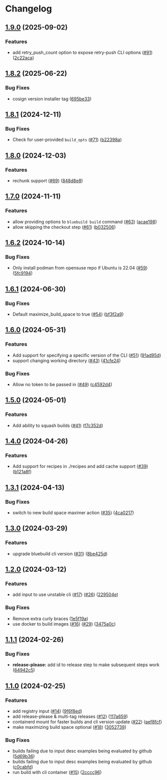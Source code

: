# Changelog

## [1.9.0](https://github.com/blue-build/github-action/compare/v1.8.3...v1.9.0) (2025-09-02)


### Features

* add retry_push_count option to expose retry-push CLI options ([#91](https://github.com/blue-build/github-action/issues/91)) ([2c22aca](https://github.com/blue-build/github-action/commit/2c22acac43b3d90f1a02cf7ebf9bbc39cd845b4d))

## [1.8.2](https://github.com/blue-build/github-action/compare/v1.8.1...v1.8.2) (2025-06-22)


### Bug Fixes

* cosign version installer tag ([695be33](https://github.com/blue-build/github-action/commit/695be33a3961f2860463c9974639e8c2a44982cd))

## [1.8.1](https://github.com/blue-build/github-action/compare/v1.8.0...v1.8.1) (2024-12-11)


### Bug Fixes

* Check for user-provided `build_opts` ([#71](https://github.com/blue-build/github-action/issues/71)) ([b22398a](https://github.com/blue-build/github-action/commit/b22398aebb0d99f2a615f3aea68bb1851b924f7e))

## [1.8.0](https://github.com/blue-build/github-action/compare/v1.7.0...v1.8.0) (2024-12-03)


### Features

* rechunk support ([#69](https://github.com/blue-build/github-action/issues/69)) ([848d8e8](https://github.com/blue-build/github-action/commit/848d8e8e07705afb749590134658b7d1497af0d6))

## [1.7.0](https://github.com/blue-build/github-action/compare/v1.6.2...v1.7.0) (2024-11-11)


### Features

* allow providing options to `bluebuild build` command ([#63](https://github.com/blue-build/github-action/issues/63)) ([acae198](https://github.com/blue-build/github-action/commit/acae19810203662c3221286bb6bbb789061efab2))
* allow skipping the checkout step ([#61](https://github.com/blue-build/github-action/issues/61)) ([b032506](https://github.com/blue-build/github-action/commit/b032506226a640040c6fef03d004757d4b3b2184))

## [1.6.2](https://github.com/blue-build/github-action/compare/v1.6.1...v1.6.2) (2024-10-14)


### Bug Fixes

* Only install podman from opensuse repo if Ubuntu is 22.04 ([#59](https://github.com/blue-build/github-action/issues/59)) ([5fc9194](https://github.com/blue-build/github-action/commit/5fc919404609cec4aae8d4b86809cef2ba84bf36))

## [1.6.1](https://github.com/blue-build/github-action/compare/v1.6.0...v1.6.1) (2024-06-30)


### Bug Fixes

* Default maximize_build_space to true ([#54](https://github.com/blue-build/github-action/issues/54)) ([bf3f2a9](https://github.com/blue-build/github-action/commit/bf3f2a94b58b134c47edf329e49d222f17480438))

## [1.6.0](https://github.com/blue-build/github-action/compare/v1.5.0...v1.6.0) (2024-05-31)


### Features

* Add support for specifying a specific version of the CLI ([#51](https://github.com/blue-build/github-action/issues/51)) ([91ad95d](https://github.com/blue-build/github-action/commit/91ad95da3fc3d7c3b943d4f8a99d8d0e82b5c487))
* support changing working directory ([#43](https://github.com/blue-build/github-action/issues/43)) ([41cfe24](https://github.com/blue-build/github-action/commit/41cfe244bfef69c4db5f7bfdec021aa98d642fb8))


### Bug Fixes

* Allow no token to be passed in ([#49](https://github.com/blue-build/github-action/issues/49)) ([c4592d4](https://github.com/blue-build/github-action/commit/c4592d42e43b763c8d68c67947db14b8b6baeb56))

## [1.5.0](https://github.com/blue-build/github-action/compare/v1.4.0...v1.5.0) (2024-05-01)


### Features

* Add ability to squash builds ([#41](https://github.com/blue-build/github-action/issues/41)) ([f7c352d](https://github.com/blue-build/github-action/commit/f7c352d0ee88f5ea3e582a3f6153b451b10d418f))

## [1.4.0](https://github.com/blue-build/github-action/compare/v1.3.1...v1.4.0) (2024-04-26)


### Features

* Add support for recipes in ./recipes and add cache support ([#39](https://github.com/blue-build/github-action/issues/39)) ([b121a8f](https://github.com/blue-build/github-action/commit/b121a8f9ca987bf21989b5ba729d2bcfe0a3e3d4))

## [1.3.1](https://github.com/blue-build/github-action/compare/v1.3.0...v1.3.1) (2024-04-13)


### Bug Fixes

* switch to new build space maximer action ([#35](https://github.com/blue-build/github-action/issues/35)) ([4ca0217](https://github.com/blue-build/github-action/commit/4ca0217c3f353a5c0345b83d209ff72e98525cfe))

## [1.3.0](https://github.com/blue-build/github-action/compare/v1.2.0...v1.3.0) (2024-03-29)


### Features

* upgrade bluebuild cli version ([#31](https://github.com/blue-build/github-action/issues/31)) ([8be425d](https://github.com/blue-build/github-action/commit/8be425d5fd6bd1b3009b0cdbff35e4be2970de00))

## [1.2.0](https://github.com/blue-build/github-action/compare/v1.1.1...v1.2.0) (2024-03-12)


### Features

* add input to use unstable cli ([#17](https://github.com/blue-build/github-action/issues/17)) ([#26](https://github.com/blue-build/github-action/issues/26)) ([229504e](https://github.com/blue-build/github-action/commit/229504e5e1755dbd7b800a074f9800d88a46fc85))


### Bug Fixes

* Remove extra curly braces ([1e5f19a](https://github.com/blue-build/github-action/commit/1e5f19ac32e372e81e967a62f88cbd8b9bedfd1f))
* use docker to build images ([#16](https://github.com/blue-build/github-action/issues/16)) ([#29](https://github.com/blue-build/github-action/issues/29)) ([3475a0c](https://github.com/blue-build/github-action/commit/3475a0c8e793c7460b42f62c2d970edf2e3918b6))

## [1.1.1](https://github.com/blue-build/github-action/compare/v1.1.0...v1.1.1) (2024-02-26)


### Bug Fixes

* **release-please:** add id to release step to make subsequent steps work ([64942c5](https://github.com/blue-build/github-action/commit/64942c55e35e567dbd20df06f4583fe4004d9749))

## [1.1.0](https://github.com/blue-build/github-action/compare/v1.0.2...v1.1.0) (2024-02-25)


### Features

* add registry input ([#14](https://github.com/blue-build/github-action/issues/14)) ([9f6f8ed](https://github.com/blue-build/github-action/commit/9f6f8ed00bfc382d4027cb5626ed4e19908c9a5b))
* add release-please & multi-tag releases ([#12](https://github.com/blue-build/github-action/issues/12)) ([117a659](https://github.com/blue-build/github-action/commit/117a659ca3ce9c9b34d623acec1d392736d8158a))
* containerd mount for faster builds and cli version update ([#22](https://github.com/blue-build/github-action/issues/22)) ([aef8fcf](https://github.com/blue-build/github-action/commit/aef8fcff7a91c37eaa543269f8f0cab4dceab374))
* make maximizing build space optional ([#18](https://github.com/blue-build/github-action/issues/18)) ([3052739](https://github.com/blue-build/github-action/commit/305273971b397c8e9a73524600ec63672ed95227))


### Bug Fixes

* builds failing due to input desc examples being evaluated by github ([5d69b36](https://github.com/blue-build/github-action/commit/5d69b367446f05598400038a52eab06dc81bdf56))
* builds failing due to input desc examples being evaluated by github ([c0cabfd](https://github.com/blue-build/github-action/commit/c0cabfd6f6517e49a001ffbe2bd8d11d8d1af212))
* run build with cli container ([#15](https://github.com/blue-build/github-action/issues/15)) ([2cccc96](https://github.com/blue-build/github-action/commit/2cccc962ad4daae4741671898a494351a35a9af7))

